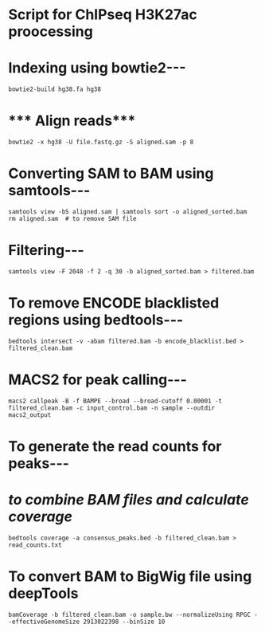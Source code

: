 # Script for ChIPseq H3K27ac proocessing

# Indexing using bowtie2---
    bowtie2-build hg38.fa hg38

# *** Align reads*** #
    bowtie2 -x hg38 -U file.fastq.gz -S aligned.sam -p 8

# Converting SAM to BAM using samtools---
    samtools view -bS aligned.sam | samtools sort -o aligned_sorted.bam
    rm aligned.sam  # to remove SAM file

# Filtering---
    samtools view -F 2048 -f 2 -q 30 -b aligned_sorted.bam > filtered.bam

# To remove ENCODE blacklisted regions using bedtools---
    bedtools intersect -v -abam filtered.bam -b encode_blacklist.bed > filtered_clean.bam

# MACS2 for peak calling---
    macs2 callpeak -B -f BAMPE --broad --broad-cutoff 0.00001 -t filtered_clean.bam -c input_control.bam -n sample --outdir macs2_output

# To generate the read counts for peaks---
# *to combine BAM files and calculate coverage*
    bedtools coverage -a consensus_peaks.bed -b filtered_clean.bam > read_counts.txt

# To convert BAM to BigWig file using deepTools
    bamCoverage -b filtered_clean.bam -o sample.bw --normalizeUsing RPGC --effectiveGenomeSize 2913022398 --binSize 10
